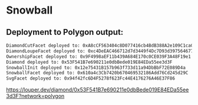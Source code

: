 # Snowball

## Deployment to Polygon output:

```bash
DiamondCutFacet deployed to: 0xA8cCF563404c8D077416cb4BdB388A2e109C1caC
DiamondLoupeFacet deployed to: 0xc4DeEAC466712d7d3449f4Dc7D93d39756467707
OwnershipFacet deployed to: 0x9F4998aEF11b439A684E170c0CE039F3A48F19e1
Diamond deployed to: 0x53F541B7e690211e0dbBede019E84EDa55ee3d3F
SnowballInit deployed to: 0x12e75431B157b963f733d11a94DbBbF72E089D4a
SnowballFacet deployed to: 0x610a4c3Cb7420b670469532186Add76Cd245d29C
SvgFacet deployed to: 0x94f42fc6D4F5278f623Fc44E4176276A46E37F86
```

https://louper.dev/diamond/0x53F541B7e690211e0dbBede019E84EDa55ee3d3F?network=polygon